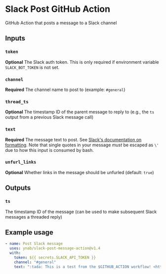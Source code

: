 # Slack Post GitHub Action

GitHub Action that posts a message to a Slack channel

## Inputs

### `token`

**Optional** The Slack auth token.  This is only required if environment variable `SLACK_BOT_TOKEN` is not set.

### `channel`

**Required** The channel name to post to (example: `#general`)

### `thread_ts`

**Optional** The timestamp ID of the parent message to reply to (e.g., the `ts` output from a previous Slack message call)

### `text`

**Required** The message text to post. See [Slack's documentation on formatting](https://api.slack.com/reference/surfaces/formatting#basic-formatting). Note that single quotes in your message *must* be escaped as `\'` due to how this input is consumed by bash.

### `unfurl_links`

**Optional** Whether links in the message should be unfurled (default: `true`)

## Outputs

### `ts`

The timestamp ID of the message (can be used to make subsequent Slack messages a threaded reply)

## Example usage

```yaml
- name: Post Slack message
  uses: ynab/slack-post-message-action@v1.4
  with:
    token: ${{ secrets.SLACK_API_TOKEN }}
    channel: "#general"
    text: ":tada: This is a test from the $GITHUB_ACTION workflow! <https://github.com/ynab/slack-post-message-action|Action Documentation>"
```
